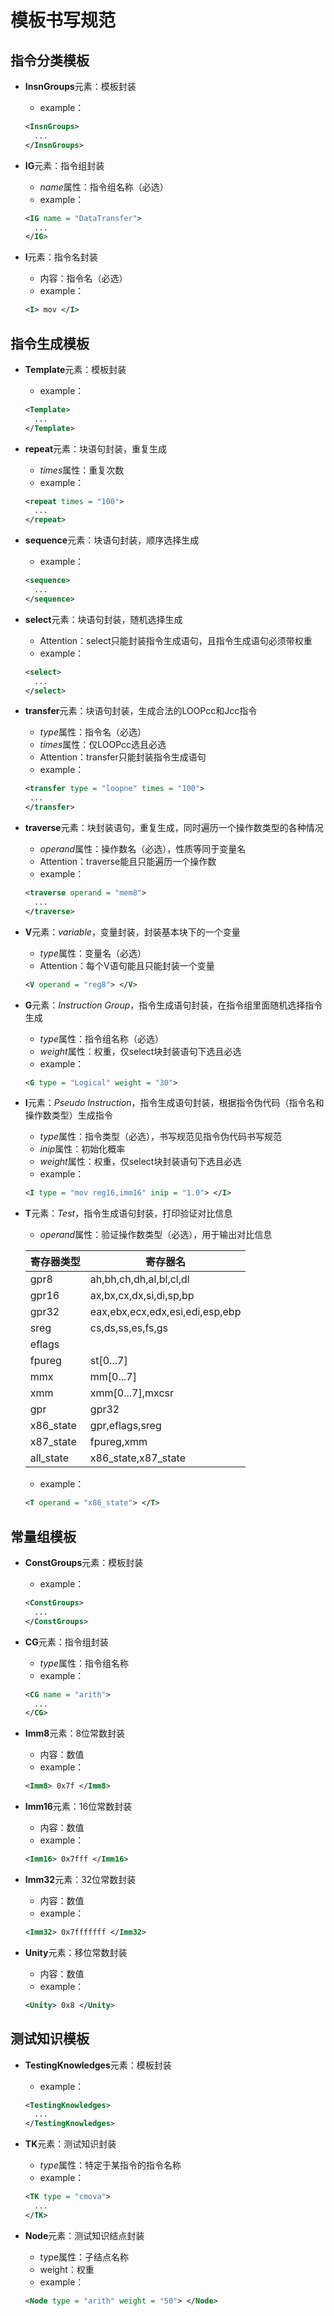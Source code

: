 # 模板书写规范

## 指令分类模板

* **InsnGroups**元素：模板封装

  * example：

  ```xml
  <InsnGroups>
  	...
  </InsnGroups>
  ```

* **IG**元素：指令组封装

  * *name*属性：指令组名称（必选）
  * example：

  ```xml
  <IG name = "DataTransfer">
  	...
  </IG>
  ```

* **I**元素：指令名封装

  * 内容：指令名（必选）
  * example：

  ```xml
  <I> mov </I>
  ```



## 指令生成模板

* **Template**元素：模板封装

  * example：

  ```xml
  <Template>
  	...
  </Template>
  ```

* **repeat**元素：块语句封装，重复生成

  * *times*属性：重复次数
  * example：

  ```xml
  <repeat times = "100">
  	...
  </repeat>
  ```

* **sequence**元素：块语句封装，顺序选择生成

  * example：

  ```xml
  <sequence>
  	...
  </sequence>
  ```

* **select**元素：块语句封装，随机选择生成

  * Attention：select只能封装指令生成语句，且指令生成语句必须带权重
  * example：

  ```xml
  <select>
  	...
  </select>
  ```

* **transfer**元素：块语句封装，生成合法的LOOPcc和Jcc指令

  * *type*属性：指令名（必选）
  * *times*属性：仅LOOPcc选且必选
  * Attention：transfer只能封装指令生成语句
  * example：

   ```xml
  <transfer type = "loopne" times = "100">
  	...
  </transfer>
   ```

* **traverse**元素：块封装语句，重复生成，同时遍历一个操作数类型的各种情况

  * *operand*属性：操作数名（必选），性质等同于变量名
  * Attention：traverse能且只能遍历一个操作数
  * example：

  ```xml
  <traverse operand = "mem8">
  	...
  </traverse>
  ```

* **V**元素：*variable*，变量封装，封装基本块下的一个变量

  * *type*属性：变量名（必选）
  * Attention：每个V语句能且只能封装一个变量

  ```xml
  <V operand = "reg8"> </V>
  ```

* **G**元素：*Instruction Group*，指令生成语句封装，在指令组里面随机选择指令生成

  * *type*属性：指令组名称（必选）
  * *weight*属性：权重，仅select块封装语句下选且必选
  * example：

  ```xml 
  <G type = "Logical" weight = "30">
  ```

* **I**元素：*Pseudo Instruction*，指令生成语句封装，根据指令伪代码（指令名和操作数类型）生成指令

  * *type*属性：指令类型（必选），书写规范见指令伪代码书写规范
  * *inip*属性：初始化概率
  * *weight*属性：权重，仅select块封装语句下选且必选
  * example：

  ```xml
  <I type = "mov reg16,imm16" inip = "1.0"> </I>
  ```

* **T**元素：*Test*，指令生成语句封装，打印验证对比信息

  * *operand*属性：验证操作数类型（必选），用于输出对比信息

  | 寄存器类型 | 寄存器名                        |
  | ---------- | ------------------------------- |
  | gpr8       | ah,bh,ch,dh,al,bl,cl,dl         |
  | gpr16      | ax,bx,cx,dx,si,di,sp,bp         |
  | gpr32      | eax,ebx,ecx,edx,esi,edi,esp,ebp |
  | sreg       | cs,ds,ss,es,fs,gs               |
  | eflags     |                                 |
  | fpureg     | st[0...7]                       |
  | mmx        | mm[0...7]                       |
  | xmm        | xmm[0...7],mxcsr                |
  | gpr        | gpr32                           |
  | x86_state  | gpr,eflags,sreg                 |
  | x87_state  | fpureg,xmm                      |
  | all_state  | x86_state,x87_state             |

  * example：

  ```xml
  <T operand = "x86_state"> </T>
  ```



## 常量组模板

* **ConstGroups**元素：模板封装

  * example：

  ```xml
  <ConstGroups>
  	...
  </ConstGroups>
  ```

* **CG**元素：指令组封装

  * *type*属性：指令组名称
  * example：

  ```xml
  <CG name = "arith">
  	...
  </CG>
  ```

* **Imm8**元素：8位常数封装

  * 内容：数值
  * example：

  ```xml
  <Imm8> 0x7f </Imm8>
  ```

* **Imm16**元素：16位常数封装

  * 内容：数值
  * example：

  ```xml
  <Imm16> 0x7fff </Imm16>
  ```

* **Imm32**元素：32位常数封装

  * 内容：数值
  * example：

  ```xml
  <Imm32> 0x7fffffff </Imm32>
  ```

* **Unity**元素：移位常数封装

  * 内容：数值
  * example：

  ```xml
  <Unity> 0x8 </Unity>
  ```



## 测试知识模板

* **TestingKnowledges**元素：模板封装

  * example：

  ```xml
  <TestingKnowledges>
  	...
  </TestingKnowledges>
  ```

* **TK**元素：测试知识封装

  * *type*属性：特定于某指令的指令名称
  * example：

  ```xml
  <TK type = "cmova">
  	...
  </TK>
  ```

* **Node**元素：测试知识结点封装

  * type属性：子结点名称
  * weight：权重
  * example：

  ```xml
  <Node type = "arith" weight = "50"> </Node>
  ```

##### 